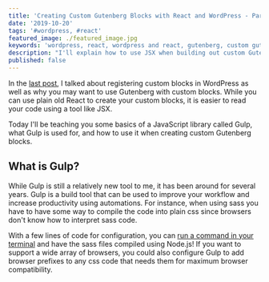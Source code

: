 ```yaml
---
title: 'Creating Custom Gutenberg Blocks with React and WordPress - Part 2'
date: '2019-10-20'
tags: '#wordpress, #react'
featured_image: ./featured_image.jpg
keywords: 'wordpress, react, wordpress and react, gutenberg, custom gutenberg block'
description: "I'll explain how to use JSX when building out custom Gutenberg blocks with react and WordPress."
published: false
---
```


In the [last post](/blog/custom-gutenberg-blocks-with-react-and-wordpress-part-1), I talked about registering custom blocks in WordPress as well as why you may want to use Gutenberg with custom blocks. While you can use plain old React to create your custom blocks, it is easier to read your code using a tool like JSX.

Today I'll be teaching you some basics of a JavaScript library called Gulp, what Gulp is used for, and how to use it when creating custom Gutenberg blocks.

## What is Gulp?

While Gulp is still a relatively new tool to me, it has been around for several years. Gulp is a build tool that can be used to improve your workflow and increase productivity using automations. For instance, when using sass you have to have some way to compile the code into plain css since browsers don't know how to interpret sass code.

With a few lines of code for configuration, you can [run a command in your terminal](/blog/getting-started-with-the-linux-cli) and have the sass files compiled using Node.js! If you want to support a wide array of browsers, you could also configure Gulp to add browser prefixes to any css code that needs them for maximum browser compatibility.